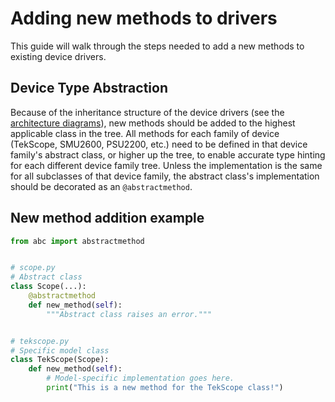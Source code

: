# Adding new methods to drivers

This guide will walk through the steps needed to add a new methods to existing
device drivers.

## Device Type Abstraction

Because of the inheritance structure of the device drivers (see the
[architecture diagrams](../advanced/architecture.md#main-device-types)), new
methods should be added to the highest applicable class in the tree. All methods
for each family of device (TekScope, SMU2600, PSU2200, etc.) need to be defined in that
device family's abstract class, or higher up the tree, to enable accurate type
hinting for each different device family tree. Unless the implementation is the
same for all subclasses of that device family, the abstract class's implementation
should be decorated as an `@abstractmethod`.

## New method addition example

```python
from abc import abstractmethod


# scope.py
# Abstract class
class Scope(...):
    @abstractmethod
    def new_method(self):
        """Abstract class raises an error."""


# tekscope.py
# Specific model class
class TekScope(Scope):
    def new_method(self):
        # Model-specific implementation goes here.
        print("This is a new method for the TekScope class!")
```
